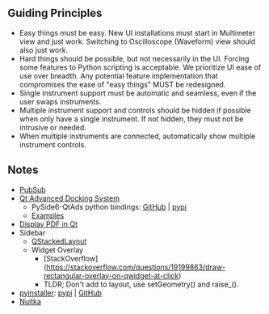 

## Guiding Principles

* Easy things must be easy.
  New UI installations must start in Multimeter view and just work.
  Switching to Oscilloscope (Waveform) view should also just work.
* Hard things should be possible, but not necessarily in the UI.
  Forcing some features to Python scripting is acceptable.
  We prioritize UI ease of use over breadth.  Any potential feature
  implementation that compromises the ease of "easy things" MUST
  be redesigned.
* Single instrument support must be automatic and seamless, 
  even if the user swaps instruments.
* Multiple instrument support and controls should be hidden if possible when
  only have a single instrument.  If not hidden, they must not be 
  intrusive or needed.
* When multiple instruments are connected, automatically show multiple 
  instrument controls.


## Notes

* [PubSub](pubsub.md)
* [Qt Advanced Docking System](https://github.com/githubuser0xFFFF/Qt-Advanced-Docking-System)
  * PySide6-QtAds python bindings:
    [GitHub](https://github.com/mborgerson/Qt-Advanced-Docking-System)
    | [pypi](https://pypi.org/project/PySide6-QtAds/) 
  * [Examples](https://github.com/mborgerson/Qt-Advanced-Docking-System/tree/pyside6/examples)
* [Display PDF in Qt](https://python-forum.io/thread-36741.html)
* Sidebar
  * [QStackedLayout](https://doc.qt.io/qt-6/qstackedlayout.html)
  * Widget Overlay
    * [StackOverflow] (https://stackoverflow.com/questions/19199863/draw-rectangular-overlay-on-qwidget-at-click)
    * TLDR; Don't add to layout, use setGeometry() and raise_().
* [pyinstaller](https://pyinstaller.org/en/stable/):
  [pypi](https://pypi.org/project/pyinstaller/)
  | [GitHub](https://github.com/pyinstaller/pyinstaller)
* [Nuitka](https://nuitka.net/)